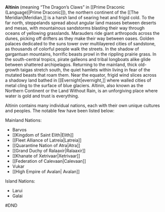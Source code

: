 **Altinin** (meaning “The Dragon’s Claws” in [[Prime Draconic (Language)|Prime Draconic]]), the northern continent of the [[The Meridian|Meridian,]] is a harsh land of searing heat and frigid cold. To the far north, steppelands spread about angular land masses between deserts and mesas, with mountainous sandstorms blasting their way through oceans of yellowing grasslands. Marauders ride giant arthropods across the dunes, picking off drifters as they make their way between oases. Golden palaces dedicated to the suns tower over multilayered cities of sandstone, as thousands of colorful people walk the streets. In the shadow of gargantuan mountains, horrific beasts prowl in the rippling prairie grass. In the south-central tropics, pirate galleons and tribal longboats alike glide between shattered archipelagos. Returning to the mainland, thick old-growth taigas stretch south, the quiet hamlets within living in fear of the mutated beasts that roam them. Near the equator, frigid wind slices across a shadowy land bathed in [[Evernight|evernight,]] where walled cities of metal cling to the surface of blue glaciers. Altinin, also known as the Northern Continent or the Land Without Rain, is an unforgiving place where water is gold and trust is everything.

Altinin contains many individual nations, each with their own unique cultures and peoples. The notable few have been listed below:

Mainland Nations:
* Barvos
* [[Kingdom of Saint Elith|Elith]]
* [[Fleet Alliance of Latreia|Latreia]]
* [[Quarantine Nation of Atra|Atra]]
* [[Grand Duchy of Ralaaxir|Ralaaxir]]
* [[Khanate of Xetrivaar|Xetrivaar]]
* [[Federation of Calevaan|Calevaan]]
* Vukar
* [[High Empire of Avalan| Avalan]]

Island Nations:
* Larui
* Galai  


#DND